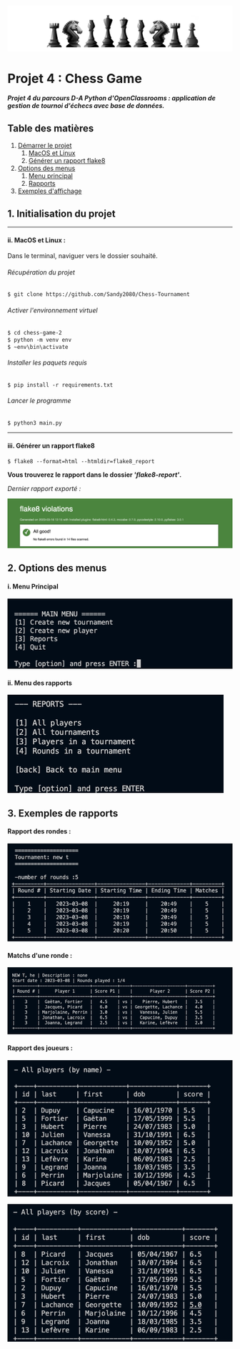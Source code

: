 ![chess_club](img/header.png)

# Projet 4 : **Chess Game**
***Projet 4 du parcours D-A Python d'OpenClassrooms : application de gestion de tournoi d'échecs avec base de données.***

## Table des matières

1. [Démarrer le projet](#id-section1)
    1. [MacOS et Linux](#id-section1-1)
    3. [Générer un rapport flake8](#id-section1-2)
2. [Options des menus](#id-section2)
    1. [Menu principal](#section2-1)
    2. [Rapports](#section2-2)
3. [Exemples d'affichage](#section3)


<div id='id-section1'></div>

## 1. Initialisation du projet


<div id='id-section1-1'></div>

---------

#### ii. MacOS et Linux :
Dans le terminal, naviguer vers le dossier souhaité.
###### Récupération du projet

    $ git clone https://github.com/Sandy2080/Chess-Tournament

###### Activer l'environnement virtuel
    $ cd chess-game-2
    $ python -m venv env 
    $ ~env\bin\activate
    
###### Installer les paquets requis
    $ pip install -r requirements.txt

###### Lancer le programme
    $ python3 main.py


<div id='id-section1-2'></div>

----------

#### iii. Générer un rapport flake8

    $ flake8 --format=html --htmldir=flake8_report

**Vous trouverez le rapport dans le dossier _'flake8-report'_.**

_Dernier rapport exporté :_

![latest_report](img/flake8_report.png)

<div id='id-section2'></div>

## 2. Options des menus
<div id='id-section2-1'></div>

#### i. Menu Principal
![main_menu](img/main-menu.png)

<div id='id-section2-2'></div>

#### ii. Menu des rapports
![main_menu](img/menu-reports.png)

<div id='id-section3'></div>

## 3. Exemples de rapports
#### Rapport des rondes :
![round_report](img/rounds_report.png)

#### Matchs d'une ronde :
![round](img/match_round.png)

#### Rapport des joueurs :
![player_report](img/players_report_by-name.png)

![player_report](img/players_report_by-score.png)



